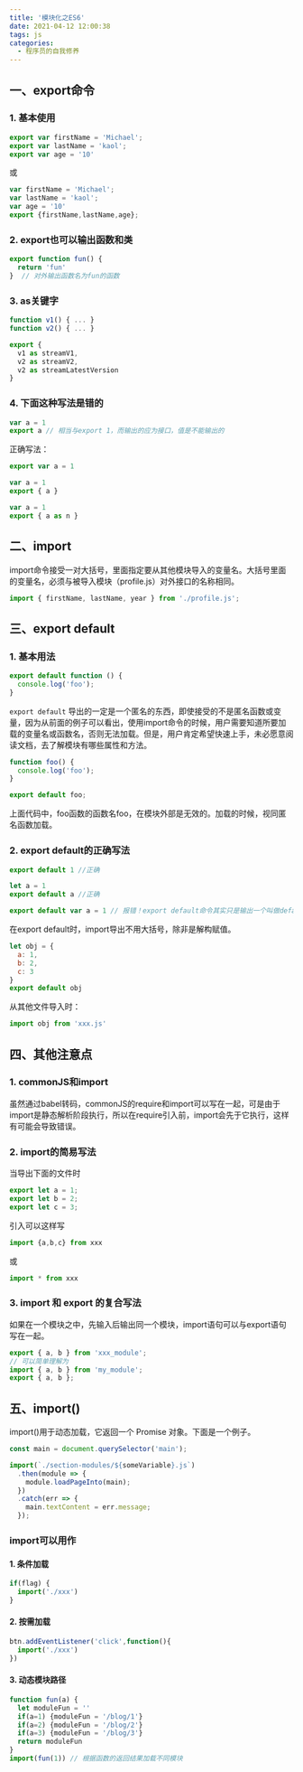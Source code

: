 ```yaml
---
title: '模块化之ES6'
date: 2021-04-12 12:00:38
tags: js
categories:
  - 程序员的自我修养
---
```

 
  <meta name="referrer" content="no-referrer">

## 一、export命令
### 1. 基本使用

```javascript
export var firstName = 'Michael';
export var lastName = 'kaol';
export var age = '10'
```
或

```javascript
var firstName = 'Michael';
var lastName = 'kaol';
var age = '10'
export {firstName,lastName,age};
```

### 2. export也可以输出函数和类

```javascript
export function fun() {
  return 'fun'
}  // 对外输出函数名为fun的函数
```

### 3. as关键字

```javascript
function v1() { ... }
function v2() { ... }

export {
  v1 as streamV1,
  v2 as streamV2,
  v2 as streamLatestVersion
}
```
### 4. 下面这种写法是错的

```javascript
var a = 1
export a // 相当与export 1，而输出的应为接口，值是不能输出的
```
正确写法： 
```javascript
export var a = 1
```
```javascript
var a = 1
export { a }
```
```javascript
var a = 1
export { a as n }
```
## 二、import
import命令接受一对大括号，里面指定要从其他模块导入的变量名。大括号里面的变量名，必须与被导入模块（profile.js）对外接口的名称相同。

```javascript
import { firstName, lastName, year } from './profile.js';
```

## 三、export default
### 1. 基本用法

```javascript
export default function () {
  console.log('foo');
}
```

``export default`` 导出的一定是一个匿名的东西，即使接受的不是匿名函数或变量，因为从前面的例子可以看出，使用import命令的时候，用户需要知道所要加载的变量名或函数名，否则无法加载。但是，用户肯定希望快速上手，未必愿意阅读文档，去了解模块有哪些属性和方法。

```javascript
function foo() {
  console.log('foo');
}

export default foo; 
```

上面代码中，foo函数的函数名foo，在模块外部是无效的。加载的时候，视同匿名函数加载。
### 2. export default的正确写法

```javascript
export default 1 //正确
```

```javascript
let a = 1
export default a //正确
```

```javascript
export default var a = 1 // 报错！export default命令其实只是输出一个叫做default的变量，所以它后面不能跟变量声明语句。
```

在export default时，import导出不用大括号，除非是解构赋值。

```javascript
let obj = {
  a: 1,
  b: 2,
  c: 3
}
export default obj
```
从其他文件导入时：

```javascript
import obj from 'xxx.js'
```

## 四、其他注意点
### 1. commonJS和import
虽然通过babel转码，commonJS的require和import可以写在一起，可是由于import是静态解析阶段执行，所以在require引入前，import会先于它执行，这样有可能会导致错误。
### 2. import的简易写法
当导出下面的文件时

```javascript
export let a = 1;
export let b = 2;
export let c = 3;
```

引入可以这样写

```javascript
import {a,b,c} from xxx
```

或

```javascript
import * from xxx
```

### 3. import 和 export 的复合写法
如果在一个模块之中，先输入后输出同一个模块，import语句可以与export语句写在一起。
```javascript
export { a, b } from 'xxx_module';
// 可以简单理解为
import { a, b } from 'my_module';
export { a, b };
```
## 五、import()
import()用于动态加载，它返回一个 Promise 对象。下面是一个例子。
```javascript
const main = document.querySelector('main');

import(`./section-modules/${someVariable}.js`)
  .then(module => {
    module.loadPageInto(main);
  })
  .catch(err => {
    main.textContent = err.message;
  });
```
### import可以用作
#### 1. 条件加载
```javascript
if(flag) {
  import('./xxx')
}
```
#### 2. 按需加载
```javascript
btn.addEventListener('click',function(){
  import('./xxx')
})
```
#### 3. 动态模块路径
```javascript
function fun(a) {
  let moduleFun = ''
  if(a=1) {moduleFun = '/blog/1'}
  if(a=2) {moduleFun = '/blog/2'}
  if(a=3) {moduleFun = '/blog/3'}
  return moduleFun
}
import(fun(1)) // 根据函数的返回结果加载不同模块
```

